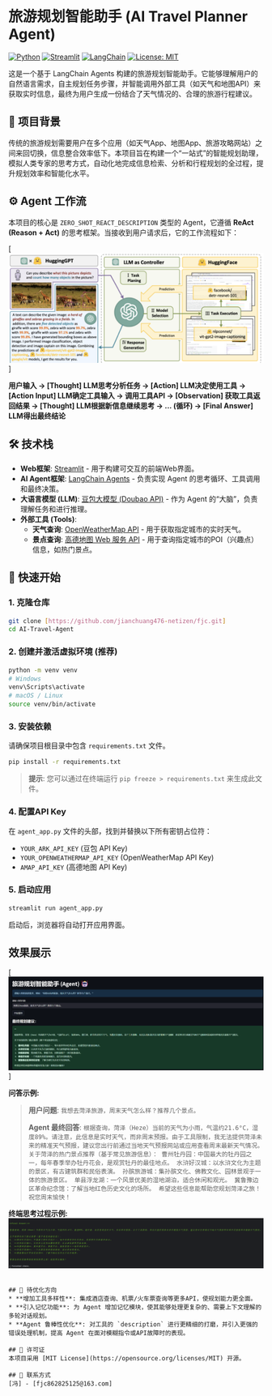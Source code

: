 # 旅游规划智能助手 (AI Travel Planner Agent)

[![Python](https://img.shields.io/badge/Python-3.8+-blue.svg)](https://www.python.org/downloads/)
[![Streamlit](https://img.shields.io/badge/Streamlit-1.35.0-orange.svg)](https://streamlit.io)
[![LangChain](https://img.shields.io/badge/LangChain-0.1.0-green.svg)](https://www.langchain.com/)
[![License: MIT](https://img.shields.io/badge/License-MIT-yellow.svg)](https://opensource.org/licenses/MIT)

这是一个基于 LangChain Agents 构建的旅游规划智能助手。它能够理解用户的自然语言需求，自主规划任务步骤，并智能调用外部工具（如天气和地图API）来获取实时信息，最终为用户生成一份结合了天气情况的、合理的旅游行程建议。

## 📝 项目背景
传统的旅游规划需要用户在多个应用（如天气App、地图App、旅游攻略网站）之间来回切换，信息整合效率低下。本项目旨在构建一个“一站式”的智能规划助理，模拟人类专家的思考方式，自动化地完成信息检索、分析和行程规划的全过程，提升规划效率和智能化水平。

## ⚙️ Agent 工作流
本项目的核心是 `ZERO_SHOT_REACT_DESCRIPTION` 类型的 Agent，它遵循 **ReAct (Reason + Act)** 的思考框架。当接收到用户请求后，它的工作流程如下：

[![img_1.png](img_1.png)]

**用户输入 -> [Thought] LLM思考分析任务 -> [Action] LLM决定使用工具 -> [Action Input] LLM确定工具输入 -> 调用工具API -> [Observation] 获取工具返回结果 -> [Thought] LLM根据新信息继续思考 -> ... (循环) -> [Final Answer] LLM得出最终结论**

## 🛠️ 技术栈
* **Web框架**: [Streamlit](https://streamlit.io/) - 用于构建可交互的前端Web界面。
* **AI Agent框架**: [LangChain Agents](https://python.langchain.com/docs/modules/agents/) - 负责实现 Agent 的思考循环、工具调用和最终决策。
* **大语言模型 (LLM)**: [豆包大模型 (Doubao API)](https://www.doubao.com/ark) - 作为 Agent 的“大脑”，负责理解任务和进行推理。
* **外部工具 (Tools)**:
    * **天气查询**: [OpenWeatherMap API](https://openweathermap.org/api) - 用于获取指定城市的实时天气。
    * **景点查询**: [高德地图 Web 服务 API](https://lbs.amap.com/) - 用于查询指定城市的POI（兴趣点）信息，如热门景点。

## 🚀 快速开始

### 1. 克隆仓库
```bash
git clone [https://github.com/jianchuang476-netizen/fjc.git]
cd AI-Travel-Agent
```

### 2. 创建并激活虚拟环境 (推荐)
```bash
python -m venv venv
# Windows
venv\Scripts\activate
# macOS / Linux
source venv/bin/activate
```

### 3. 安装依赖
请确保项目根目录中包含 `requirements.txt` 文件。
```bash
pip install -r requirements.txt
```
> **提示**: 您可以通过在终端运行 `pip freeze > requirements.txt` 来生成此文件。

### 4. 配置API Key
在 `agent_app.py` 文件的头部，找到并替换以下所有密钥占位符：
* `YOUR_ARK_API_KEY` (豆包 API Key)
* `YOUR_OPENWEATHERMAP_API_KEY` (OpenWeatherMap API Key)
* `AMAP_API_KEY` (高德地图 API Key)

### 5. 启动应用
```bash
streamlit run agent_app.py
```
启动后，浏览器将自动打开应用界面。

## 效果展示
[![img.png](img.png)]

**问答示例:**

> **用户问题**: `我想去菏泽旅游，周末天气怎么样？推荐几个景点。`
>
> **Agent 最终回答**: `根据查询，菏泽（Heze）当前的天气为小雨，气温约21.6°C，湿度89%。请注意，此信息是实时天气，而非周末预报。由于工具限制，我无法提供菏泽未来的精准天气预报，建议您出行前通过当地天气预报网站或应用查看周末最新天气情况。
关于菏泽的热门景点推荐（基于常见旅游信息）：
曹州牡丹园：中国最大的牡丹园之一，每年春季举办牡丹花会，是观赏牡丹的最佳地点。
水浒好汉城：以水浒文化为主题的景区，有古建筑群和民俗表演。
孙膑旅游城：集孙膑文化、佛教文化、园林景观于一体的旅游景区。
单县浮龙湖：一个风景优美的湿地湖泊，适合休闲和观光。
冀鲁豫边区革命纪念馆：了解当地红色历史文化的场所。
希望这些信息能帮助您规划菏泽之旅！祝您周末愉快！`

**终端思考过程示例:**
![img_2.png](img_2.png)
```

## 🔮 待优化方向
* **增加工具多样性**: 集成酒店查询、机票/火车票查询等更多API，使规划能力更全面。
* **引入记忆功能**: 为 Agent 增加记忆模块，使其能够处理更复杂的、需要上下文理解的多轮对话规划。
* **Agent 鲁棒性优化**: 对工具的 `description` 进行更精细的打磨，并引入更强的错误处理机制，提高 Agent 在面对模糊指令或API故障时的表现。

## 📄 许可证
本项目采用 [MIT License](https://opensource.org/licenses/MIT) 开源。

## 📧 联系方式
[冯] - [fjc862825125@163.com]